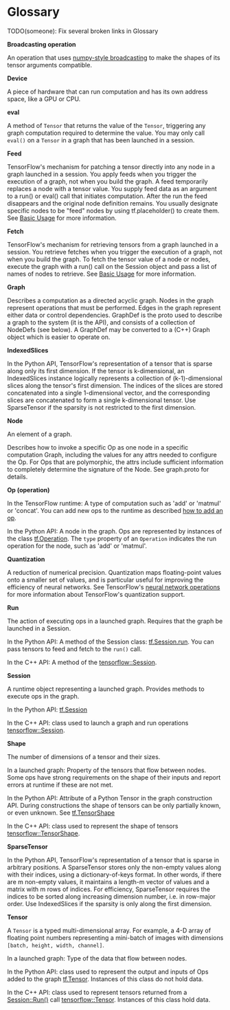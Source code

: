 # Glossary

TODO(someone): Fix several broken links in Glossary

**Broadcasting operation**

An operation that uses [numpy-style broadcasting](http://docs.scipy.org/doc/numpy/user/basics.broadcasting.html)
to make the shapes of its tensor arguments compatible.

**Device**

A piece of hardware that can run computation and has its own address space,
like a GPU or CPU.

**eval**

A method of `Tensor` that returns the value of the `Tensor`, triggering any
graph computation required to determine the value. You may only call `eval()`
on a `Tensor` in a graph that has been launched in a session.

**Feed**

TensorFlow's mechanism for patching a tensor directly into any node in a graph
launched in a session. You apply feeds when you trigger the execution of a
graph, not when you build the graph. A feed temporarily replaces a node with a
tensor value. You supply feed data as an argument to a run() or eval() call
that initiates computation. After the run the feed disappears and the original
node definition remains. You usually designate specific nodes to be "feed"
nodes by using tf.placeholder() to create them. See
[Basic Usage](../get_started/basic_usage.md) for more information.

**Fetch**

TensorFlow's mechanism for retrieving tensors from a graph launched in a
session. You retrieve fetches when you trigger the execution of a graph, not
when you build the graph. To fetch the tensor value of a node or nodes,
execute the graph with a run() call on the Session object and pass a list of
names of nodes to retrieve. See [Basic Usage](../get_started/basic_usage.md)
for more information.

**Graph**

Describes a computation as a directed acyclic
graph.  Nodes in the graph represent operations that must be
performed. Edges in the graph represent either data or control
dependencies. GraphDef is the proto used to describe a graph to the
system (it is the API), and consists of a collection of NodeDefs (see
below). A GraphDef may be converted to a (C++) Graph object which is
easier to operate on.

**IndexedSlices**

In the Python API, TensorFlow's representation of a tensor that is sparse
along only its first dimension. If the tensor is k-dimensional, an
IndexedSlices instance logically represents a collection of (k-1)-dimensional
slices along the tensor's first dimension. The indices of the slices are
stored concatenated into a single 1-dimensional vector, and the corresponding
slices are concatenated to form a single k-dimensional tensor. Use
SparseTensor if the sparsity is not restricted to the first dimension.

**Node**

An element of a graph.

Describes how to invoke a specific Op as one node in a specific computation
Graph, including the values for any attrs needed to configure the Op.  For Ops
that are polymorphic, the attrs include sufficient information to completely
determine the signature of the Node. See graph.proto for details.

**Op (operation)**

In the TensorFlow runtime: A type of computation such as 'add' or 'matmul' or
'concat'.  You can add new ops to the runtime as described [how to add an
op](../how_tos/adding_an_op/index.md).

In the Python API: A node in the graph.  Ops are represented by instances of
the class [tf.Operation](../api_docs/python/framework.md#Operation).  The
`type` property of an `Operation` indicates the run operation for the node,
such as 'add' or 'matmul'.

**Quantization**

A reduction of numerical precision. Quantization maps floating-point values
onto a smaller set of values, and is particular useful for improving the
efficiency of neural networks. See TensorFlow's [neural network
operations](../api_docs/python/nn.md?cl=head#quantized_avg_pool) for more
information about TensorFlow's quantization support.

**Run**

The action of executing ops in a launched graph.  Requires that the graph be launched
in a Session.

In the Python API: A method of the Session class:
[tf.Session.run](../api_docs/python/client.md#Session).  You can pass tensors
to feed and fetch to the `run()` call.

In the C++ API: A method of the [tensorflow::Session](../api_docs/cc/ClassSession.md).

**Session**

A runtime object representing a launched graph.  Provides methods to execute
ops in the graph.

In the Python API: [tf.Session](../api_docs/python/client.md#Session)

In the C++ API: class used to launch a graph and run operations
[tensorflow::Session](../api_docs/cc/ClassSession.md).

**Shape**

The number of dimensions of a tensor and their sizes.

In a launched graph: Property of the tensors that flow between nodes.  Some ops
have strong requirements on the shape of their inputs and report errors at
runtime if these are not met.

In the Python API: Attribute of a Python Tensor in the graph construction
API. During constructions the shape of tensors can be only partially known, or
even unknown.  See
[tf.TensorShape](../api_docs/python/framework.md#TensorShape)

In the C++ API: class used to represent the shape of tensors
[tensorflow::TensorShape](../api_docs/cc/ClassTensorShape.md).

**SparseTensor**

In the Python API, TensorFlow's representation of a tensor that is sparse in
arbitrary positions. A SparseTensor stores only the non-empty values along
with their indices, using a dictionary-of-keys format. In other words, if
there are m non-empty values, it maintains a length-m vector of values and
a matrix with m rows of indices. For efficiency, SparseTensor requires the
indices to be sorted along increasing dimension number, i.e. in row-major
order. Use IndexedSlices if the sparsity is only along the first dimension.

**Tensor**

A `Tensor` is a typed multi-dimensional array.  For example, a 4-D
array of floating point numbers representing a mini-batch of images with
dimensions `[batch, height, width, channel]`.

In a launched graph: Type of the data that flow between nodes.

In the Python API: class used to represent the output and inputs of Ops added
to the graph [tf.Tensor](../api_docs/python/framework.md#Tensor).  Instances of
this class do not hold data.

In the C++ API: class used to represent tensors returned from a
[Session::Run()](../api_docs/cc/ClassSession.md) call
[tensorflow::Tensor](../api_docs/cc/ClassTensor.md).
Instances of this class hold data.
